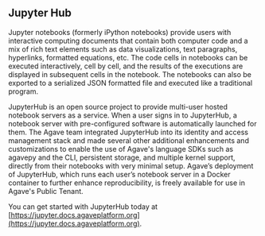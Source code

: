 ## Jupyter Hub

Jupyter notebooks (formerly iPython notebooks) provide users with interactive computing documents that contain both computer code and a mix of rich text elements such as data visualizations, text paragraphs, hyperlinks, formatted equations, etc. The code cells in notebooks can be executed interactively, cell by cell, and the results of the executions are displayed in subsequent cells in the notebook. The notebooks can also be exported to a serialized JSON formatted file and executed like a traditional program.

JupyterHub is an open source project to provide multi-user hosted notebook servers as a service. When a user signs in to JupyterHub, a notebook server with pre-configured software is automatically launched for them. The Agave team integrated JupyterHub into its identity and access management stack and made several other additional enhancements and customizations to enable the use of Agave's language SDKs such as agavepy and the CLI, persistent storage, and multiple kernel support, directly from their notebooks with very minimal setup. Agave’s deployment of JupyterHub, which runs each user’s notebook server in a Docker container to further enhance reproducibility, is freely available for use in Agave's Public Tenant. 

You can get started with JupyterHub today at [https://jupyter.docs.agaveplatform.org](https://jupyter.docs.agaveplatform.org).